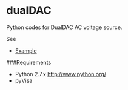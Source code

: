 # dualDAC
Python codes for DualDAC AC voltage source.

See 

* [Example](http://nbviewer.ipython.org/urls/raw.github.com/AivonOy/dualDAC/master/pyNotebooks/dualDAC%2520example.ipynb)


###Requirements

* Python 2.7.x http://www.python.org/
* pyVisa
